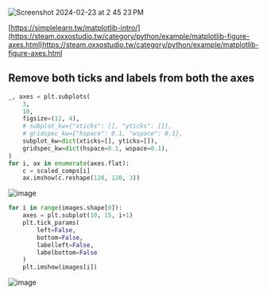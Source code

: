 ![Screenshot 2024-02-23 at 2 45 23 PM](https://github.com/cloudaipro/AI_Notes/assets/47704397/61e74a84-9403-4e23-bbe7-6136c8e16fab)

[https://simplelearn.tw/matplotlib-intro/](https://steam.oxxostudio.tw/category/python/example/matplotlib-figure-axes.html)https://steam.oxxostudio.tw/category/python/example/matplotlib-figure-axes.html

## Remove both ticks and labels from both the axes
```python
_, axes = plt.subplots(
    3,
    10,
    figsize=(12, 4),
    # subplot_kw={"xticks": [], "yticks": []},
    # gridspec_kw={"hspace": 0.1, "wspace": 0.1},
    subplot_kw=dict(xticks=[], yticks=[]),
    gridspec_kw=dict(hspace=0.1, wspace=0.1),
)
for i, ax in enumerate(axes.flat):
    c = scaled_comps[i]
    ax.imshow(c.reshape(120, 120, 3))
```
![image](https://github.com/cloudaipro/AI_Notes/assets/47704397/8cc2eefb-d44c-4907-9be3-11c88303a62f)

```python
for i in range(images.shape[0]):
    axes = plt.subplot(10, 15, i+1)
    plt.tick_params(
        left=False,
        bottom=False,
        labelleft=False,
        labelbottom=False
    )
    plt.imshow(images[i])
```
![image](https://github.com/cloudaipro/AI_Notes/assets/47704397/dde6b8c1-4cff-42dd-8ad3-e659e1255900)


